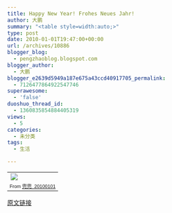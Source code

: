 ```yaml
---
title: Happy New Year! Frohes Neues Jahr!
author: 大鹏
summary: "<table style=width:auto;>"
type: post
date: 2010-01-01T19:47:00+00:00
url: /archives/10886
blogger_blog:
  - pengzhaoblog.blogspot.com
blogger_author:
  - 大鹏
blogger_e2639d5949a187e675a43ccd40917705_permalink:
  - 7126477864922547746
superawesome:
  - 'false'
duoshuo_thread_id:
  - 1360835854884405319
views:
  - 5
categories:
  - 未分类
tags:
  - 生活

---
```

<table style="width:auto;">
  <tr>
    <td>
      <a href="http://picasaweb.google.com/lh/photo/--6Rvow9lqiJ4OaxmcNagw?authkey=Gv1sRgCMfr6sqVwIrRPA&feat=embedwebsite"><img src="http://lh3.ggpht.com/_88IoH5RKg74/Sz4ah3cJrQI/AAAAAAAAAHs/-0nxaQicYBs/s144/20091231_%E5%93%88.jpg" /></a>
    </td>
  </tr>
  
  <tr>
    <td style="font-family:arial,sans-serif;font-size:11px;text-align:right;">
      From <a href="http://picasaweb.google.com/Baydap/_20100101?authkey=Gv1sRgCMfr6sqVwIrRPA&feat=embedwebsite">兜兜_20100101</a>
    </td>
  </tr>
</table>

[原文链接](http://dapengde.com/archives/10886)

